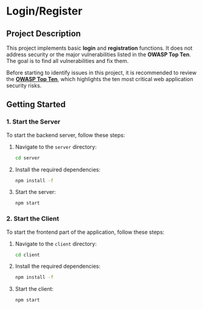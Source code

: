 # Login/Register

## Project Description

This project implements basic **login** and **registration** functions. It does not address security or the major vulnerabilities listed in the **OWASP Top Ten**. The goal is to find all vulnerabilities and fix them.

Before starting to identify issues in this project, it is recommended to review the **[OWASP Top Ten](https://owasp.org/www-project-top-ten/)**, which highlights the ten most critical web application security risks.

## Getting Started

### 1. Start the Server

To start the backend server, follow these steps:

1. Navigate to the `server` directory:
    ```bash
    cd server
    ```
2. Install the required dependencies:
   ```bash
   npm install -f
   ```
3. Start the server:
   ```bash
   npm start
   ```

### 2. Start the Client

To start the frontend part of the application, follow these steps:

1. Navigate to the `client` directory:
    ```bash
    cd client
    ```
2. Install the required dependencies:
    ```bash
    npm install -f
    ```
3. Start the client:
   ```bash
   npm start
   ```
